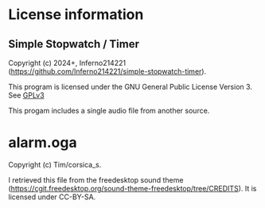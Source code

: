 # License information

## Simple Stopwatch / Timer

Copyright (c) 2024+, Inferno214221
(https://github.com/Inferno214221/simple-stopwatch-timer).

This program is licensed under the GNU General Public License Version 3.
See [GPLv3](./GPLv3.)

This progam includes a single audio file from another source.

# alarm.oga

Copyright (c) Tim/corsica_s.

I retrieved this file from the freedesktop sound theme
(https://cgit.freedesktop.org/sound-theme-freedesktop/tree/CREDITS).
It is licensed under CC-BY-SA.